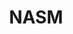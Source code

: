 ---
# This topic lives at
# https://digital.gov/topics/nasm

slug: "nasm"

# Topic Title
title: "NASM"

# description — keep it short and clear
summary: ""


# Weight
weight: 1

# For more information on managing topics,
# see https://github.com/GSA/digitalgov.gov/wiki
---